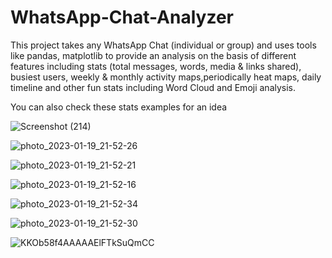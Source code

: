 # WhatsApp-Chat-Analyzer

This project takes any WhatsApp Chat (individual or group) and uses tools like pandas, matplotlib to provide an analysis on the basis of different features including stats (total messages, words, media & links shared), busiest users, weekly & monthly activity maps,periodically heat maps, daily timeline and other fun stats including Word Cloud and Emoji analysis.  

You can also check these stats examples for an idea

 ![Screenshot (214)](https://user-images.githubusercontent.com/71924657/213845365-ba907d6c-cdc0-418d-af71-8caec798bf88.png)  
 

![photo_2023-01-19_21-52-26](https://user-images.githubusercontent.com/71924657/213496962-ccf65f59-d4a8-44f4-9857-731f11940581.jpg)  

![photo_2023-01-19_21-52-21](https://user-images.githubusercontent.com/71924657/213496974-aeb90831-6829-40bd-93e1-08b71c378e6e.jpg)  

![photo_2023-01-19_21-52-16](https://user-images.githubusercontent.com/71924657/213496977-340f760e-13d5-460b-9c35-c12ab61eca53.jpg)  

![photo_2023-01-19_21-52-34](https://user-images.githubusercontent.com/71924657/213496979-0f8219db-4bb2-4a06-bbfc-7afa70482547.jpg)  
  
![photo_2023-01-19_21-52-30](https://user-images.githubusercontent.com/71924657/213496984-4f640076-b91f-496f-bdf8-9f30a31e781e.jpg)  

![KKOb58f4AAAAAElFTkSuQmCC](https://user-images.githubusercontent.com/71924657/213496253-b13d52ce-50d4-45f1-b094-3832a8fbf112.png)


